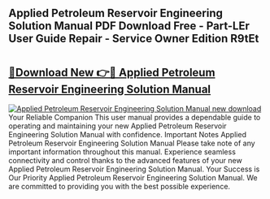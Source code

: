 ## Applied Petroleum Reservoir Engineering Solution Manual PDF Download Free - Part-LEr User Guide Repair - Service Owner Edition R9tEt

# <h2><a href="http://bc5475.oget.top/?id=Applied+Petroleum+Reservoir+Engineering+Solution+Manual">🔗Download New 👉🔴 Applied Petroleum Reservoir Engineering Solution Manual</a></h2>

[![Applied Petroleum Reservoir Engineering Solution Manual new download](https://i.imgur.com/5g1atiW.png)](http://bc5475.oget.top/?id=Applied+Petroleum+Reservoir+Engineering+Solution+Manual)
Your Reliable Companion This user manual provides a dependable guide to operating and maintaining your new Applied Petroleum Reservoir Engineering Solution Manual with confidence. Important Notes Applied Petroleum Reservoir Engineering Solution Manual Please take note of any important information throughout this manual. Experience seamless connectivity and control thanks to the advanced features of your new Applied Petroleum Reservoir Engineering Solution Manual. Your Success is Our Priority Applied Petroleum Reservoir Engineering Solution Manual. We are committed to providing you with the best possible experience.
